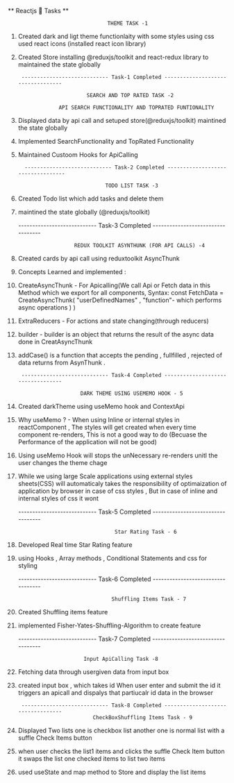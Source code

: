 ** Reactjs 🚀 Tasks **

                                    THEME TASK -1

1.  Created dark and ligt theme functionlaity with some styles using css used react icons (installed react icon library)
2.  Created Store installing @reduxjs/toolkit and react-redux library to maintained the state globally

         ---------------------------- Task-1 Completed ----------------------------------

                              SEARCH AND TOP RATED TASK -2

                     API SEARCH FUNCTIONALITY AND TOPRATED FUNTIONALITY

3.  Displayed data by api call and setuped store(@reduxjs/toolkit) maintined the state globally
4.  Implemented SearchFunctionality and TopRated Functionality
5.  Maintained Custoom Hooks for ApiCalling

          ---------------------------- Task-2 Completed ----------------------------------

                                    TODO LIST TASK -3

6.  Created Todo list which add tasks and delete them
7.  maintined the state globally (@reduxjs/toolkit)

    ---------------------------- Task-3 Completed ----------------------------------

                          REDUX TOOLKIT ASYNTHUNK (FOR API CALLS) -4

8.  Created cards by api call using reduxtoolkit AsyncThunk
9.  Concepts Learned and implemented :

10. CreateAsyncThunk - For Apicalling(We call Api or Fetch data in this Method which we export for all components,
    Syntax:
    const FetchData = CreateAsyncThunk( "userDefinedNames" , "function"- which performs async operations )
    )
11. ExtraReducers - For actions and state changing(through reducers)
12. builder - builder is an object that returns the result of the async data done in CreatAsyncThunk
13. addCase() is a function that accepts the pending , fullfilled , rejected of data returns from AsynThunk .

         ---------------------------- Task-4 Completed ----------------------------------

                            DARK THEME USING USEMEMO HOOK - 5

14. Created darkTheme using useMemo hook and ContextApi
15. Why useMemo ? - When using Inline or internal styles in reactComponent , The styles will get created when every time component re-renders, This is not a good way to do (Becuase the Performance of the application will not be good)
16. Using useMemo Hook will stops the unNecessary re-renders unitl the user changes the theme chage
17. While we using large Scale applications using external styles sheets(CSS) will automaticaly takes the responsibility of optimaization of application by browser in case of css styles , But in case of inline and internal styles of css it wont

    ---------------------------- Task-5 Completed ----------------------------------

                                       Star Rating Task - 6

18. Developed Real time Star Rating feature
19. using Hooks , Array methods , Conditional Statements and css for styling

    ---------------------------- Task-6 Completed ----------------------------------

                                      Shuffling Items Task - 7

20. Created Shuffling items feature
21. implemented Fisher-Yates-Shuffling-Algorithm to create feature

    ---------------------------- Task-7 Completed ----------------------------------

                             Input ApiCalling Task -8

22. Fetching data through usergiven data from input box
23. created input box , which takes id When user enter and submit the id it triggers an apicall and dispalys that partiucalr id data in the browser

         ---------------------------- Task-8 Completed ----------------------------------
                                CheckBoxShuffling Items Task - 9

24. Displayed Two lists one is checkbox list another one is normal list with a suffle Check Items button
25. when user checks the list1 items and clicks the suffle Check Item button it swaps the list one checked items to list two items
26. used useState and map method to Store and display the list items
